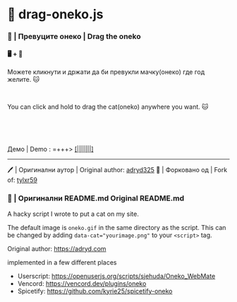 # 🐾 drag-oneko.js

### 🐾 | Превуците онеко | Drag the oneko

#### 🖥️ + 📱

Можете кликнути и држати да би превукли мачку(онеко) где год желите. 🐱

<br>

You can click and hold to drag the cat(oneko) anywhere you want. 🐱

<br>
<br>
<br>

Демо | Demo : =+++> [[|||||||]](https://crnobog69.github.io/drag-oneko.js/demo.html) 

---

🖊 | Оригинални аутор | Original author: [adryd325](https://github.com/adryd325/oneko.js)
🔀 | Форковано од | Fork of: [tylxr59](https://github.com/tylxr59/oneko.js/)

### 📜 | Оригинални README.md Original README.md

A hacky script I wrote to put a cat on my site.

The default image is `oneko.gif` in the same directory as the script. This can be changed by adding `data-cat="yourimage.png"` to your `<script>` tag.

Original author: https://adryd.com

implemented in a few different places
  - Userscript: https://openuserjs.org/scripts/sjehuda/Oneko_WebMate
  - Vencord: https://vencord.dev/plugins/oneko
  - Spicetify: https://github.com/kyrie25/spicetify-oneko
